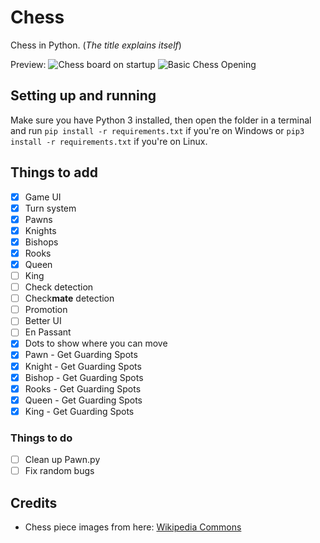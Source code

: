 # Chess
Chess in Python. (<i>The title explains itself</i>)

Preview:
![Chess board on startup](https://raw.githubusercontent.com/Nano-AI/Chess/master/GitHubImages/Display_Image_1.JPG?raw=true)
![Basic Chess Opening](https://raw.githubusercontent.com/Nano-AI/Chess/master/GitHubImages/Display_Image_2.JPG)

## Setting up and running
Make sure you have Python 3 installed, then open the folder in a terminal and run `pip install -r requirements.txt` if 
you're on Windows or `pip3 install -r requirements.txt` if you're on Linux.

## Things to add
- [x] Game UI
- [x] Turn system
- [x] Pawns
- [x] Knights
- [x] Bishops
- [X] Rooks 
- [x] Queen
- [ ] King
- [ ] Check detection
- [ ] Check**mate** detection
- [ ] Promotion
- [ ] Better UI
- [ ] En Passant
- [x] Dots to show where you can move
- [x] Pawn - Get Guarding Spots
- [x] Knight - Get Guarding Spots
- [x] Bishop - Get Guarding Spots
- [x] Rooks  - Get Guarding Spots
- [x] Queen - Get Guarding Spots
- [x] King - Get Guarding Spots

### Things to do
- [ ] Clean up Pawn.py
- [ ] Fix random bugs

## Credits
- Chess piece images from here: [Wikipedia Commons](https://commons.wikimedia.org/wiki/Category:PNG_chess_pieces/Standard_transparent)
